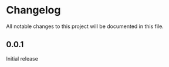 # Changelog

All notable changes to this project will be documented in this file.

## 0.0.1

Initial release
